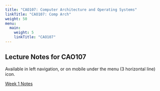 ```yaml
---
title: "CAO107: Computer Architecture and Operating Systems"
linkTitle: "CAO107: Comp Arch"
weight: 50
menu:
  main:
    weight: 5
    linkTitle: "CAO107"
---
```


## Lecture Notes for CAO107

Available in left navigation, or on mobile under the menu (3 horizontal line) icon.

<a class="btn btn-lg btn-primary mr-3 mb-4" href="week1/">Week 1 Notes
</a>
